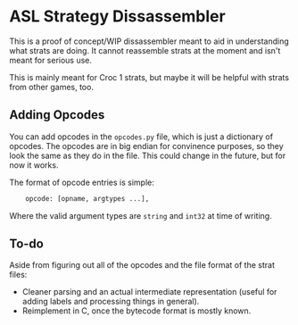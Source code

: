 # ASL Strategy Dissassembler

This is a proof of concept/WIP dissassembler meant to aid in understanding what strats are doing. It cannot reassemble strats at the moment and isn't meant for serious use.

This is mainly meant for Croc 1 strats, but maybe it will be helpful with strats from other games, too.

## Adding Opcodes

You can add opcodes in the `opcodes.py` file, which is just a dictionary of opcodes. The opcodes are in big endian for convinence purposes, so they look the same as they do in the file. This could change in the future, but for now it works.

The format of opcode entries is simple:

```py
	opcode: [opname, argtypes ...],
```

Where the valid argument types are `string` and `int32` at time of writing.

## To-do

Aside from figuring out all of the opcodes and the file format of the strat files:

 * Cleaner parsing and an actual intermediate representation (useful for adding labels and processing things in general).
 * Reimplement in C, once the bytecode format is mostly known.

